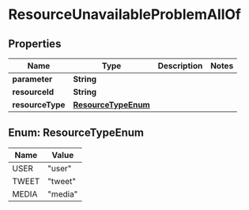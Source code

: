 

# ResourceUnavailableProblemAllOf


## Properties

Name | Type | Description | Notes
------------ | ------------- | ------------- | -------------
**parameter** | **String** |  | 
**resourceId** | **String** |  | 
**resourceType** | [**ResourceTypeEnum**](#ResourceTypeEnum) |  | 



## Enum: ResourceTypeEnum

Name | Value
---- | -----
USER | &quot;user&quot;
TWEET | &quot;tweet&quot;
MEDIA | &quot;media&quot;



